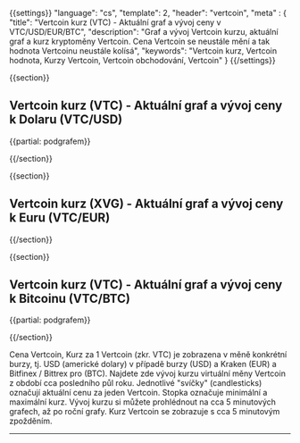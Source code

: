 ﻿{{settings}}
  "language": "cs",
  "template": 2,
  "header": "vertcoin",
  "meta" : {
    "title": "Vertcoin kurz (VTC) - Aktuální graf a vývoj ceny v VTC/USD/EUR/BTC",
    "description": "Graf a vývoj Vertcoin kurzu, aktuální graf a kurz kryptoměny Vertcoin. Cena Vertcoin se neustále mění a tak hodnota Vertcoinu neustále kolísá",
    "keywords": "Vertcoin kurz, Vertcoin hodnota, Kurzy Vertcoin, Vertcoin obchodování, Vertcoin"
  }
{{/settings}}




{{section}}

## **Vertcoin kurz (VTC)** - Aktuální graf a vývoj ceny k Dolaru **(VTC/USD)** 


<!-- TradingView Widget BEGIN -->
<script type="text/javascript" src="https://d33t3vvu2t2yu5.cloudfront.net/tv.js"></script>
<script type="text/javascript">
new TradingView.widget({
  "width": "100%",
  "height": 400,
  "symbol": "BITTREX:VTCUSD",
  "interval": "60",
  "timezone": "Etc/UTC",
  "theme": "White",
  "style": "3",
  "locale": "en",
  "toolbar_bg": "#f1f3f6",
  "allow_symbol_change": true,
  "hideideas": true,
  "show_popup_button": true,
  "popup_width": "1000",
  "popup_height": "650",
});

</script>
<!-- TradingView Widget END -->

{{partial: podgrafem}}

{{/section}}


{{section}}

## **Vertcoin kurz (XVG)** - Aktuální graf a vývoj ceny k Euru **(VTC/EUR)**

<!-- TradingView Widget BEGIN -->
<script type="text/javascript">
baseUrl = "https://widgets.cryptocompare.com/";
var scripts = document.getElementsByTagName("script");
var embedder = scripts[ scripts.length - 1 ];
(function (){
var appName = encodeURIComponent(window.location.hostname);
if(appName==""){appName="local";}
var s = document.createElement("script");
s.type = "text/javascript";
s.async = true;
var theUrl = baseUrl+'serve/v3/coin/chart?fsym=XVG&tsyms=EUR,';
s.src = theUrl + ( theUrl.indexOf("?") >= 0 ? "&" : "?") + "app=" + appName;
embedder.parentNode.appendChild(s);
})();
</script>
<!-- TradingView Widget END -->


{{/section}}

{{section}}
## **Vertcoin kurz (VTC)** - Aktuální graf a vývoj ceny k Bitcoinu **(VTC/BTC)**

<!-- TradingView Widget BEGIN -->
<script type="text/javascript" src="https://d33t3vvu2t2yu5.cloudfront.net/tv.js"></script>
<script type="text/javascript">
new TradingView.widget({
  "width": "100%",
  "height": 400,
  "symbol": "BITTREX:VTCBTC",
  "interval": "60",
  "timezone": "Etc/UTC",
  "theme": "White",
  "style": "3",
  "locale": "en",
  "toolbar_bg": "#f1f3f6",
  "allow_symbol_change": true,
  "hideideas": true,
  "show_popup_button": true,
  "popup_width": "1000",
  "popup_height": "650",
});

</script>
<!-- TradingView Widget END -->
{{partial: podgrafem}}

{{/section}}

Cena Vertcoin, Kurz za 1 Vertcoin (zkr. VTC) je zobrazena v měně konkrétní burzy, tj. USD (americké dolary) v případě burzy (USD) a Kraken (EUR) a Bitfinex / Bittrex pro (BTC). Najdete zde vývoj kurzu virtuální měny Vertcoin z období cca posledního půl roku. Jednotlivé "svíčky" (candlesticks) označují aktuální cenu za jeden Vertcoin. Stopka označuje minimální a maximální kurz. Vývoj kurzu si můžete prohlédnout na cca 5 minutových grafech, až po roční grafy. Kurz Vertcoin se zobrazuje s cca 5 minutovým zpožděním.
- - -







